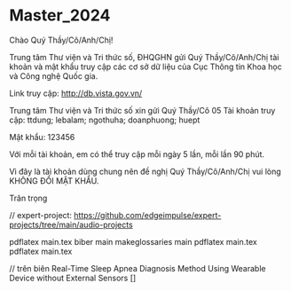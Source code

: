 # Master_2024

Chào Quý Thầy/Cô/Anh/Chị!

Trung tâm Thư viện và Tri thức số, ĐHQGHN gửi Quý Thầy/Cô/Anh/Chị tài khoản và mật khẩu truy cập các cơ sở dữ liệu của Cục Thông tin Khoa học và Công nghệ Quốc gia.

Link truy cập: http://db.vista.gov.vn/

Trung tâm Thư viện và Tri thức số xin gửi Quý Thầy/Cô 05 Tài khoản truy cập: ttdung; lebalam; ngothuha; doanphuong; huept

Mật khẩu: 123456

Với mỗi tài khoản, em có thể truy cập mỗi ngày 5 lần, mỗi lần 90 phút.

Vì đây là tài khoản dùng chung nên đề nghị Quý Thầy/Cô/Anh/Chị vui lòng KHÔNG ĐỔI MẬT KHẨU.

Trân trọng

// expert-project: https://github.com/edgeimpulse/expert-projects/tree/main/audio-projects

pdflatex main.tex
biber main
makeglossaries main
pdflatex main.tex
pdflatex main.tex

// trên biên
Real-Time Sleep Apnea Diagnosis Method
Using Wearable Device without External Sensors
[]
